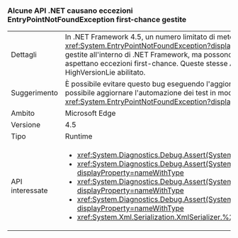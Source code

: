 ### <a name="some-net-apis-cause-first-chance-handled-entrypointnotfoundexceptions"></a>Alcune API .NET causano eccezioni EntryPointNotFoundException first-chance gestite

|   |   |
|---|---|
|Dettagli|In .NET Framework 4.5, un numero limitato di metodi .NET ha iniziato a generare eccezioni <xref:System.EntryPointNotFoundException?displayProperty=name> first-chance. Queste eccezioni sono gestite all'interno di .NET Framework, ma possono interrompere l'automazione dei test che non si aspettano eccezioni first-chance. Queste stesse API causano errori in alcuni scenari di ApiVerifier con HighVersionLie abilitato.|
|Suggerimento|È possibile evitare questo bug eseguendo l'aggiornamento a .NET Framework 4.5.1. In alternativa, è possibile aggiornare l'automazione dei test in modo che non si interrompa in corrispondenza della prima <xref:System.EntryPointNotFoundException?displayProperty=name> first-chance.|
|Ambito|Microsoft Edge|
|Versione|4.5|
|Tipo|Runtime|
|API interessate|<ul><li><xref:System.Diagnostics.Debug.Assert(System.Boolean)?displayProperty=nameWithType></li><li><xref:System.Diagnostics.Debug.Assert(System.Boolean,System.String)?displayProperty=nameWithType></li><li><xref:System.Diagnostics.Debug.Assert(System.Boolean,System.String,System.String)?displayProperty=nameWithType></li><li><xref:System.Diagnostics.Debug.Assert(System.Boolean,System.String,System.String,System.Object[])?displayProperty=nameWithType></li><li><xref:System.Xml.Serialization.XmlSerializer.%23ctor(System.Type)?displayProperty=nameWithType></li></ul>|

